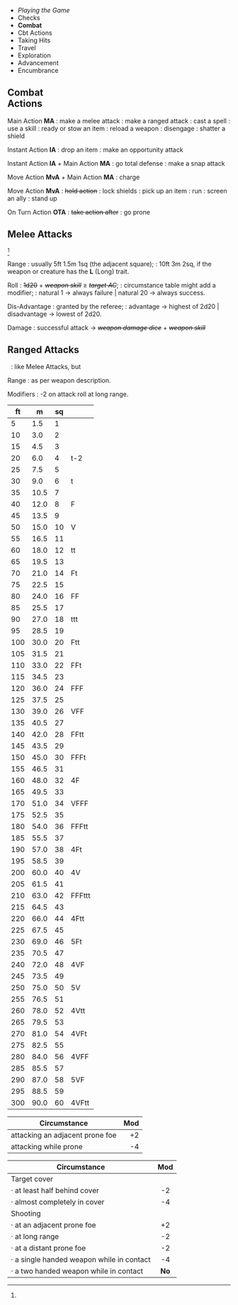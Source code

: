 
<!-- .margin.compass -->
* _Playing the Game_
* Checks
* **Combat**
* Cbt Actions
* Taking Hits
* Travel
* Exploration
* Advancement
* Encumbrance


## Combat<br/>Actions

Main Action **MA**
: make a melee attack
: make a ranged attack
: cast a spell
: use a skill
: ready or stow an item
: reload a weapon
: disengage
: shatter a shield

Instant Action **IA**
: drop an item
: make an opportunity attack

Instant Action **IA** + Main Action **MA**
: go total defense
: make a snap attack

Move Action **MvA** + Main Action **MA**
: charge

Move Action **MvA**
: ~~hold action~~
: lock shields
: pick up an item
: run
: screen an ally
: stand up

On Turn Action **OTA**
: ~~take action after~~
: go prone


## Melee Attacks

[^1]

Range
: usually 5ft 1.5m 1sq (the adjacent square);
: 10ft 3m 2sq, if the weapon or creature has the **L** (Long) trait.

Roll
: ~~1d20~~ + ~~_weapon skill_~~ ≥ ~~_target AC_~~;
: circumstance table might add a modifier;
: natural 1 → always failure | natural 20 → always success.

Dis-Advantage
: granted by the referee;
: advantage → highest of 2d20 | disadvantage → lowest of 2d20.

Damage
: successful attack → ~~_weapon damage dice_~~ + ~~_weapon skill_~~


## Ranged Attacks

<!-- .with-preamble -->
&nbsp;
: like Melee Attacks, but

Range
: as per weapon description.

Modifiers
: -2 on attack roll at long range.


[^1]:
  <!-- .ranges.u375px -->
  | ft | m | sq |   |
  |----|---|----|---|
  | 5  | 1.5 | 1 |   |
  | 10 | 3.0 | 2 |   |
  | 15 | 4.5 | 3 |
  | 20 | 6.0 | 4 | t-2 |
  | 25 | 7.5 | 5 |  |
  | 30 | 9.0 | 6 | t |
  | 35 | 10.5 | 7 |  |
  | 40 | 12.0 | 8 | F |
  | 45 | 13.5 | 9 |  |
  | 50 | 15.0 | 10 | V |
  | 55 | 16.5 | 11 |  |
  | 60 | 18.0 | 12 | tt |
  | 65 | 19.5 | 13 |  |
  | 70 | 21.0 | 14 | Ft |
  | 75 | 22.5 | 15 |  |
  | 80 | 24.0 | 16 | FF |
  | 85 | 25.5 | 17 |  |
  | 90 | 27.0 | 18 | ttt |
  | 95 | 28.5 | 19 |  |
  | 100 | 30.0 | 20 | Ftt |
  | 105 | 31.5 | 21 |  |
  | 110 | 33.0 | 22 | FFt |
  | 115 | 34.5 | 23 |  |
  | 120 | 36.0 | 24 | FFF |
  | 125 | 37.5 | 25 |  |
  | 130 | 39.0 | 26 | VFF |
  | 135 | 40.5 | 27 |  |
  | 140 | 42.0 | 28 | FFtt |
  | 145 | 43.5 | 29 |  |
  | 150 | 45.0 | 30 | FFFt |
  | 155 | 46.5 | 31 |  |
  | 160 | 48.0 | 32 | 4F |
  | 165 | 49.5 | 33 |  |
  | 170 | 51.0 | 34 | VFFF |
  | 175 | 52.5 | 35 |  |
  | 180 | 54.0 | 36 | FFFtt |
  | 185 | 55.5 | 37 |  |
  | 190 | 57.0 | 38 | 4Ft |
  | 195 | 58.5 | 39 |  |
  | 200 | 60.0 | 40 | 4V |
  | 205 | 61.5 | 41 |  |
  | 210 | 63.0 | 42 | FFFttt |
  | 215 | 64.5 | 43 |  |
  | 220 | 66.0 | 44 | 4Ftt |
  | 225 | 67.5 | 45 |  |
  | 230 | 69.0 | 46 | 5Ft |
  | 235 | 70.5 | 47 |  |
  | 240 | 72.0 | 48 | 4VF |
  | 245 | 73.5 | 49 |  |
  | 250 | 75.0 | 50 | 5V |
  | 255 | 76.5 | 51 |  |
  | 260 | 78.0 | 52 | 4Vtt |
  | 265 | 79.5 | 53 |  |
  | 270 | 81.0 | 54 | 4VFt |
  | 275 | 82.5 | 55 |  |
  | 280 | 84.0 | 56 | 4VFF |
  | 285 | 85.5 | 57 |  |
  | 290 | 87.0 | 58 | 5VF |
  | 295 | 88.5 | 59 |  |
  | 300 | 90.0 | 60 | 4VFtt |


<!-- RETURN -->


<!-- .modifiers.hidden -->
| Circumstance                    | Mod |
|---------------------------------|----:|
| attacking an adjacent prone foe |  +2 |
| attacking while prone           |  -4 |

<!-- .modifiers.hidden -->
| Circumstance                              | Mod    |
|-------------------------------------------|:------:|
| Target cover                              |        |
| · at least half behind cover              | -2     |
| · almost completely in cover              | -4     |
| Shooting                                  |        |
| · at an adjacent prone foe                | +2     |
| · at long range                           | -2     |
| · at a distant prone foe                  | -2     |
| · a single handed weapon while in contact | -4     |
| · a two handed weapon while in contact    | **No** |

